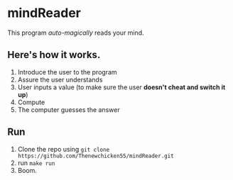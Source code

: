 # mindReader
This program *auto-magically* reads your mind.

## Here's how it works.
1. Introduce the user to the program
2. Assure the user understands
3. User inputs a value (to make sure the user **doesn't cheat and switch it up**)
4. Compute
5. The computer guesses the answer

## Run
1. Clone the repo using `git clone https://github.com/Thenewchicken55/mindReader.git`
2. run `make run`
3. Boom.